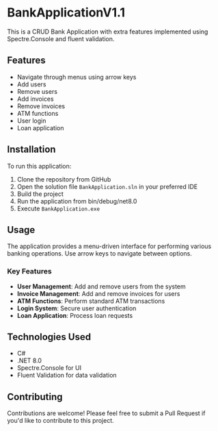 # BankApplicationV1.1

This is a CRUD Bank Application with extra features implemented using Spectre.Console and fluent validation.

## Features

- Navigate through menus using arrow keys
- Add users
- Remove users
- Add invoices
- Remove invoices
- ATM functions
- User login
- Loan application

## Installation

To run this application:

1. Clone the repository from GitHub
2. Open the solution file `BankApplication.sln` in your preferred IDE
3. Build the project
4. Run the application from bin/debug/net8.0
5. Execute `BankApplication.exe`

## Usage

The application provides a menu-driven interface for performing various banking operations. Use arrow keys to navigate between options.

### Key Features

- **User Management**: Add and remove users from the system
- **Invoice Management**: Add and remove invoices for users
- **ATM Functions**: Perform standard ATM transactions
- **Login System**: Secure user authentication
- **Loan Application**: Process loan requests

## Technologies Used

- C#
- .NET 8.0
- Spectre.Console for UI
- Fluent Validation for data validation

## Contributing

Contributions are welcome! Please feel free to submit a Pull Request if you'd like to contribute to this project.

